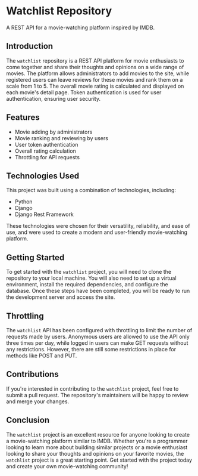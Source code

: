 # Watchlist Repository

A REST API for a movie-watching platform inspired by IMDB.

## Introduction
The `watchlist` repository is a REST API platform for movie enthusiasts to come together and share their thoughts and opinions on a wide range of movies. The platform allows administrators to add movies to the site, while registered users can leave reviews for these movies and rank them on a scale from 1 to 5. The overall movie rating is calculated and displayed on each movie's detail page. Token authentication is used for user authentication, ensuring user security.

## Features
- Movie adding by administrators
- Movie ranking and reviewing by users
- User token authentication
- Overall rating calculation
- Throttling for API requests

## Technologies Used
This project was built using a combination of technologies, including:
- Python
- Django
- Django Rest Framework

These technologies were chosen for their versatility, reliability, and ease of use, and were used to create a modern and user-friendly movie-watching platform.

## Getting Started
To get started with the `watchlist` project, you will need to clone the repository to your local machine. You will also need to set up a virtual environment, install the required dependencies, and configure the database. Once these steps have been completed, you will be ready to run the development server and access the site.

## Throttling
The `watchlist` API has been configured with throttling to limit the number of requests made by users. Anonymous users are allowed to use the API only three times per day, while logged in users can make GET requests without any restrictions. However, there are still some restrictions in place for methods like POST and PUT.

## Contributions
If you're interested in contributing to the `watchlist` project, feel free to submit a pull request. The repository's maintainers will be happy to review and merge your changes.

## Conclusion
The `watchlist` project is an excellent resource for anyone looking to create a movie-watching platform similar to IMDB. Whether you're a programmer looking to learn more about building similar projects or a movie enthusiast looking to share your thoughts and opinions on your favorite movies, the `watchlist` project is a great starting point. Get started with the project today and create your own movie-watching community!
